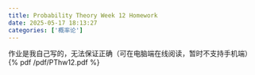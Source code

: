 ```yaml
---
title: Probability Theory Week 12 Homework
date: 2025-05-17 18:13:27
categories: ['概率论']
---
```

作业是我自己写的，无法保证正确（可在电脑端在线阅读，暂时不支持手机端）
{% pdf /pdf/PThw12.pdf %}